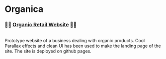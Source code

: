# Organica

### 🔗🔗  [Organic Retail Website](https://kaustav202.github.io/organica/)   🍁🍂
<br/>
Prototype website of a business dealing with organic products. Cool Parallax effects and clean UI has been used to make the landing page of the site.
The site is deployed on github pages.
